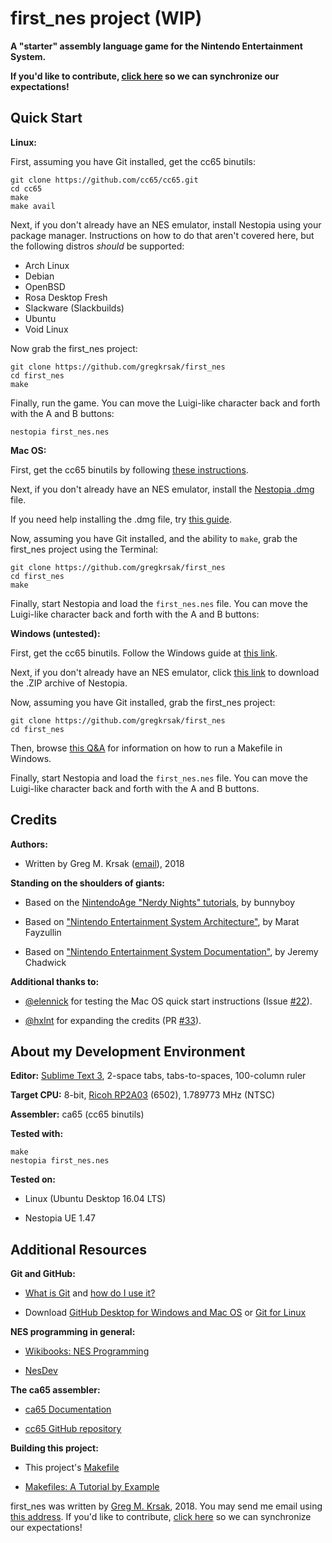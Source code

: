 first_nes project (WIP)
=================

**A "starter" assembly language game for the Nintendo Entertainment System.**


**If you'd like to contribute, [click here](https://github.com/gregkrsak/first_nes/blob/master/docs/CONTRIBUTING.md) so we can synchronize our expectations!**


Quick Start
-----------

**Linux:**

First, assuming you have Git installed, get the cc65 binutils:

```
git clone https://github.com/cc65/cc65.git
cd cc65
make
make avail
```


Next, if you don't already have an NES emulator, install Nestopia using your package manager. Instructions
on how to do that aren't covered here, but the following distros *should* be supported:

- Arch Linux
- Debian
- OpenBSD
- Rosa Desktop Fresh
- Slackware (Slackbuilds)
- Ubuntu
- Void Linux


Now grab the first_nes project:

```
git clone https://github.com/gregkrsak/first_nes
cd first_nes
make
```


Finally, run the game. You can move the Luigi-like character back and forth with the A and B buttons:

```
nestopia first_nes.nes
```


**Mac OS:**

First, get the cc65 binutils by following [these instructions](http://macappstore.org/cc65/).


Next, if you don't already have an NES emulator, install the [Nestopia .dmg](http://www.bannister.org/cgi-bin/download.cgi?nestopia) file.


If you need help installing the .dmg file, try [this guide](http://techapple.net/2015/12/how-to-install-apps-from-dmg-files-in-mac-os-x-imac-macbook/).


Now, assuming you have Git installed, and the ability to ```make```, grab the first_nes project using the Terminal:

```
git clone https://github.com/gregkrsak/first_nes
cd first_nes
make
```


Finally, start Nestopia and load the ```first_nes.nes``` file. You can move the Luigi-like character back and forth with the A and B buttons:


**Windows (untested):**

First, get the cc65 binutils. Follow the Windows guide at [this link](http://cc65.github.io/cc65/getting-started.html#Windows).


Next, if you don't already have an NES emulator, click [this link](http://sourceforge.net/projects/nestopiaue/files/1.48/nestopia_1.48-win32.zip/download) to download the .ZIP archive of Nestopia.


Now, assuming you have Git installed, grab the first_nes project:

```
git clone https://github.com/gregkrsak/first_nes
cd first_nes
```

Then, browse [this Q&A](https://stackoverflow.com/questions/2532234/how-to-run-a-makefile-in-windows) for information on how to run a Makefile in Windows.

Finally, start Nestopia and load the ```first_nes.nes``` file. You can move the Luigi-like character back and forth with the A and B buttons.


Credits
-------

**Authors:**

- Written by Greg M. Krsak ([email](mailto:greg.krsak@gmail.com)), 2018

**Standing on the shoulders of giants:**

- Based on the [NintendoAge "Nerdy Nights" tutorials](http://nintendoage.com/forum/messageview.cfm?catid=22&threadid=7155), by bunnyboy

- Based on ["Nintendo Entertainment System Architecture"](http://fms.komkon.org/EMUL8/NES.html), by Marat Fayzullin
 
- Based on ["Nintendo Entertainment System Documentation"](https://emu-docs.org/NES/nestech.txt), by Jeremy Chadwick

**Additional thanks to:**

- [@elennick](https://github.com/elennick) for testing the Mac OS quick start instructions (Issue [#22](https://github.com/gregkrsak/first_nes/issues/22)).

- [@hxlnt](https://github.com/hxlnt) for expanding the credits (PR [#33](https://github.com/gregkrsak/first_nes/pull/33)).


About my Development Environment
--------------------------------

**Editor:** [Sublime Text 3](https://www.sublimetext.com/3), 2-space tabs, tabs-to-spaces, 100-column ruler

**Target CPU:** 8-bit, [Ricoh RP2A03](https://en.wikipedia.org/wiki/Ricoh_2A03) (6502), 1.789773 MHz (NTSC)

**Assembler:** ca65 (cc65 binutils)

**Tested with:**

```
make
nestopia first_nes.nes
```

**Tested on:**

- Linux (Ubuntu Desktop 16.04 LTS)

- Nestopia UE 1.47


Additional Resources
--------------------

**Git and GitHub:**

- [What is Git](https://en.wikipedia.org/wiki/Git) and [how do I use it?](https://git-scm.com/doc)

- Download [GitHub Desktop for Windows and Mac OS](https://desktop.github.com/) or [Git for Linux](https://git-scm.com/download/linux)

**NES programming in general:**

- [Wikibooks: NES Programming](https://en.wikibooks.org/wiki/NES_Programming)

- [NesDev](http://nesdev.com/)

**The ca65 assembler:**

- [ca65 Documentation](http://cc65.github.io/doc/ca65.html)

- [cc65 GitHub repository](https://github.com/cc65/cc65)

**Building this project:**

- This project's [Makefile](https://github.com/gregkrsak/first_nes/blob/master/Makefile)

- [Makefiles: A Tutorial by Example](http://mrbook.org/blog/tutorials/make/)


first_nes was written by [Greg M. Krsak](https://github.com/gregkrsak/), 2018. You may send me email using [this address](mailto:greg.krsak@gmail.com). If you'd like to contribute, [click here](https://github.com/gregkrsak/first_nes/blob/master/docs/CONTRIBUTING.md) so we can synchronize our expectations!
